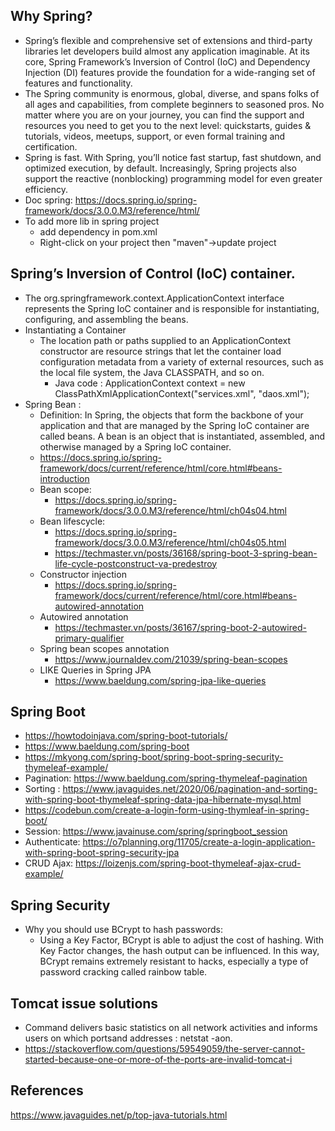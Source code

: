 ## Why Spring?
 - Spring’s flexible and comprehensive set of extensions and third-party libraries let developers build almost any application imaginable. At its core, Spring Framework’s Inversion of Control (IoC) and Dependency Injection (DI) features provide the foundation for a wide-ranging set of features and functionality. 
 - The Spring community is enormous, global, diverse, and spans folks of all ages and capabilities, from complete beginners to seasoned pros. No matter where you are on your journey, you can find the support and resources you need to get you to the next level: quickstarts, guides & tutorials, videos, meetups, support, or even formal training and certification.
 - Spring is fast. With Spring, you’ll notice fast startup, fast shutdown, and optimized execution, by default. Increasingly, Spring projects also support the reactive (nonblocking) programming model for even greater efficiency.
 - Doc spring: https://docs.spring.io/spring-framework/docs/3.0.0.M3/reference/html/
 - To add more lib in spring project
     + add dependency in pom.xml
     + Right-click on your project then "maven"->update project

## Spring’s Inversion of Control (IoC) container.
 - The org.springframework.context.ApplicationContext interface represents the Spring IoC container and is responsible for instantiating, configuring, and assembling the beans.
 -  Instantiating a Container
     + The location path or paths supplied to an ApplicationContext constructor are resource strings that let the container load configuration metadata from a variety of external          resources, such as the local file system, the Java CLASSPATH, and so on.
          - Java code : ApplicationContext context = new ClassPathXmlApplicationContext("services.xml", "daos.xml");
 - Spring Bean :
     + Definition: In Spring, the objects that form the backbone of your application and that are managed by the Spring IoC container are called beans. A bean is an object that is instantiated, assembled, and otherwise managed by a Spring IoC container.
     + https://docs.spring.io/spring-framework/docs/current/reference/html/core.html#beans-introduction
     + Bean scope: 
          - https://docs.spring.io/spring-framework/docs/3.0.0.M3/reference/html/ch04s04.html
     + Bean lifescycle: 
          - https://docs.spring.io/spring-framework/docs/3.0.0.M3/reference/html/ch04s05.html
          - https://techmaster.vn/posts/36168/spring-boot-3-spring-bean-life-cycle-postconstruct-va-predestroy
     + Constructor injection 
          - https://docs.spring.io/spring-framework/docs/current/reference/html/core.html#beans-autowired-annotation
     + Autowired annotation
          - https://techmaster.vn/posts/36167/spring-boot-2-autowired-primary-qualifier
     + Spring bean scopes annotation
          - https://www.journaldev.com/21039/spring-bean-scopes
     + LIKE Queries in Spring JPA
          - https://www.baeldung.com/spring-jpa-like-queries
## Spring Boot
 - https://howtodoinjava.com/spring-boot-tutorials/
 - https://www.baeldung.com/spring-boot
 - https://mkyong.com/spring-boot/spring-boot-spring-security-thymeleaf-example/
 - Pagination: https://www.baeldung.com/spring-thymeleaf-pagination
 - Sorting : https://www.javaguides.net/2020/06/pagination-and-sorting-with-spring-boot-thymeleaf-spring-data-jpa-hibernate-mysql.html
 - https://codebun.com/create-a-login-form-using-thymleaf-in-spring-boot/
 - Session: https://www.javainuse.com/spring/springboot_session
 - Authenticate: https://o7planning.org/11705/create-a-login-application-with-spring-boot-spring-security-jpa
 - CRUD Ajax: https://loizenjs.com/spring-boot-thymeleaf-ajax-crud-example/
## Spring Security
 - Why you should use BCrypt to hash passwords:
      + Using a Key Factor, BCrypt is able to adjust the cost of hashing. With Key Factor changes, the hash output can be influenced. In this way, BCrypt remains extremely resistant to hacks, especially a type of password cracking called rainbow table.
## Tomcat issue solutions
- Command delivers basic statistics on all network activities and informs users on which portsand addresses : netstat -aon. 
- https://stackoverflow.com/questions/59549059/the-server-cannot-started-because-one-or-more-of-the-ports-are-invalid-tomcat-i

## References
https://www.javaguides.net/p/top-java-tutorials.html
